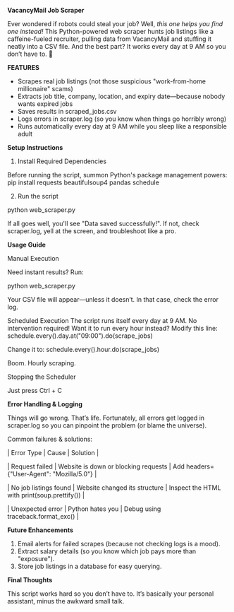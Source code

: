 **VacancyMail Job Scraper**

Ever wondered if robots could steal your job? Well, *this one helps you find one instead!*
This Python-powered web scraper hunts job listings like a caffeine-fueled recruiter, pulling data from VacancyMail and stuffing it neatly into a CSV file.
And the best part? It works every day at 9 AM so you don’t have to. 💼

**FEATURES**
- Scrapes real job listings (not those suspicious "work-from-home millionaire" scams)
- Extracts job title, company, location, and expiry date—because nobody wants expired jobs
- Saves results in scraped_jobs.csv 
- Logs errors in scraper.log (so you know when things go horribly wrong)
- Runs automatically every day at 9 AM while you sleep like a responsible adult

**Setup Instructions**

1. Install Required Dependencies

Before running the script, summon Python's package management powers:
pip install requests beautifulsoup4 pandas schedule

2. Run the script 

python web_scraper.py

If all goes well, you'll see "Data saved successfully!". If not, check scraper.log, yell at the screen, and troubleshoot like a pro.

**Usage Guide**

Manual Execution

Need instant results? Run:

python web_scraper.py


Your CSV file will appear—unless it doesn’t. In that case, check the error log.

Scheduled Execution
The script runs itself every day at 9 AM. No intervention required!
Want it to run every hour instead? Modify this line:
schedule.every().day.at("09:00").do(scrape_jobs)


Change it to:
schedule.every().hour.do(scrape_jobs)


Boom. Hourly scraping.

Stopping the Scheduler

Just press Ctrl + C

**Error Handling & Logging**

Things will go wrong. That’s life. Fortunately, all errors get logged in scraper.log so you can pinpoint the problem (or blame the universe).

Common failures & solutions:

| Error Type | Cause | Solution | 

| Request failed | Website is down or blocking requests | Add headers={"User-Agent": "Mozilla/5.0"} | 

| No job listings found | Website changed its structure | Inspect the HTML with print(soup.prettify()) | 

| Unexpected error | Python hates you | Debug using traceback.format_exc() | 



**Future Enhancements**

1. Email alerts for failed scrapes (because not checking logs is a mood).
2. Extract salary details (so you know which job pays more than "exposure").
3. Store job listings in a database for easy querying.

**Final Thoughts**

This script works hard so you don’t have to. It’s basically your personal assistant, minus the awkward small talk.








